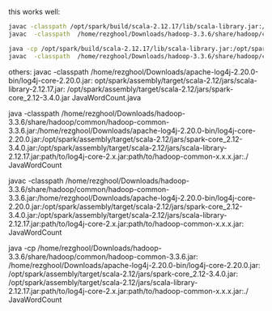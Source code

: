 


this works well: 
```bash
javac -classpath /opt/spark/build/scala-2.12.17/lib/scala-library.jar:/opt/spark/examples/target/scala-2.12/jars/*:/opt/spark/assembly/target/scala-2.12/jars/* JavaWordCount.java
javac  -classpath  /home/rezghool/Downloads/hadoop-3.3.6/share/hadoop/common/hadoop-common-3.3.6.jar:/home/rezghool/Downloads/apache-log4j-2.20.0-bin/log4j-core-2.20.0.jar:/opt/spark/assembly/target/scala-2.12/jars/spark-core_2.12-3.4.0.jar:/opt/spark/assembly/target/scala-2.12/jars/scala-library-2.12.17.jar:path/to/log4j-core-2.x.jar:path/to/hadoop-common-x.x.x.jar: JavaWordCount
```

```bash
java -cp /opt/spark/build/scala-2.12.17/lib/scala-library.jar:/opt/spark/examples/target/scala-2.12/jars/*:/opt/spark/assembly/target/scala-2.12/jars/* JavaWordCount.java
javac  -classpath  /home/rezghool/Downloads/hadoop-3.3.6/share/hadoop/common/hadoop-common-3.3.6.jar:/home/rezghool/Downloads/apache-log4j-2.20.0-bin/log4j-core-2.20.0.jar:/opt/spark/assembly/target/scala-2.12/jars/spark-core_2.12-3.4.0.jar:/opt/spark/assembly/target/scala-2.12/jars/scala-library-2.12.17.jar:path/to/log4j-core-2.x.jar:path/to/hadoop-common-x.x.x.jar:./ JavaWordCount
```

















others: 
 javac 
-classpath /home/rezghool/Downloads/apache-log4j-2.20.0-bin/log4j-core-2.20.0.jar:
opt/spark/assembly/target/scala-2.12/jars/scala-library-2.12.17.jar:
/opt/spark/assembly/target/scala-2.12/jars/spark-core_2.12-3.4.0.jar 
JavaWordCount.java 

java -classpath  /home/rezghool/Downloads/hadoop-3.3.6/share/hadoop/common/hadoop-common-3.3.6.jar:/home/rezghool/Downloads/apache-log4j-2.20.0-bin/log4j-core-2.20.0.jar:/opt/spark/assembly/target/scala-2.12/jars/spark-core_2.12-3.4.0.jar:/opt/spark/assembly/target/scala-2.12/jars/scala-library-2.12.17.jar:path/to/log4j-core-2.x.jar:path/to/hadoop-common-x.x.x.jar:./ JavaWordCount

javac  -classpath  /home/rezghool/Downloads/hadoop-3.3.6/share/hadoop/common/hadoop-common-3.3.6.jar:/home/rezghool/Downloads/apache-log4j-2.20.0-bin/log4j-core-2.20.0.jar:/opt/spark/assembly/target/scala-2.12/jars/spark-core_2.12-3.4.0.jar:/opt/spark/assembly/target/scala-2.12/jars/scala-library-2.12.17.jar:path/to/log4j-core-2.x.jar:path/to/hadoop-common-x.x.x.jar: JavaWordCount

java -cp /home/rezghool/Downloads/hadoop-3.3.6/share/hadoop/common/hadoop-common-3.3.6.jar:
/home/rezghool/Downloads/apache-log4j-2.20.0-bin/log4j-core-2.20.0.jar:
/opt/spark/assembly/target/scala-2.12/jars/spark-core_2.12-3.4.0.jar:
/opt/spark/assembly/target/scala-2.12/jars/scala-library-2.12.17.jar:path/to/log4j-core-2.x.jar:path/to/hadoop-common-x.x.x.jar:./ JavaWordCount
